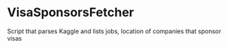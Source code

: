 # VisaSponsorsFetcher
Script that parses Kaggle and lists jobs, location of companies that sponsor visas
